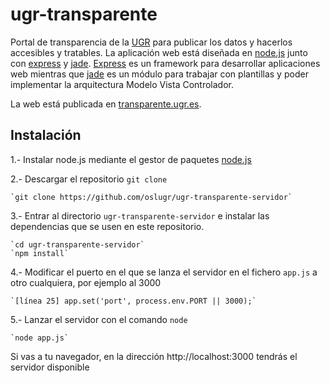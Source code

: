 ugr-transparente
================

Portal de transparencia de la [UGR](http://www.ugr.es/) para publicar los datos y hacerlos accesibles y tratables. La aplicación web está diseñada en [node.js](http://nodejs.org/) junto con [express](http://expressjs.com/) y [jade](http://jade-lang.com/). [Express](http://expressjs.com/) es un framework para desarrollar aplicaciones web mientras que [jade](http://jade-lang.com/) es un módulo para trabajar con plantillas y poder implementar la arquitectura Modelo Vista Controlador.

La web está publicada en [transparente.ugr.es](http://transparente.ugr.es).


## Instalación

1.- Instalar node.js mediante el gestor de paquetes [node.js](https://github.com/joyent/node/wiki/Installing-Node.js-via-package-manager)

2.- Descargar el repositorio `git clone`

    `git clone https://github.com/oslugr/ugr-transparente-servidor`

3.- Entrar al directorio `ugr-transparente-servidor` e instalar las dependencias que se usen en este repositorio.

    `cd ugr-transparente-servidor`
    `npm install`

4.- Modificar el puerto en el que se lanza el servidor en el fichero `app.js` a otro cualquiera, por ejemplo al 3000

    `[línea 25] app.set('port', process.env.PORT || 3000);`

5.- Lanzar el servidor con el comando `node`

    `node app.js`


Si vas a tu navegador, en la dirección http://localhost:3000 tendrás el servidor disponible
